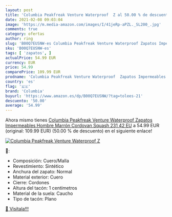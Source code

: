 ```yaml
---
layout: post
title: 'Columbia Peakfreak Venture Waterproof  Z al 50.00 % de descuento'
date: 2021-02-08 09:03:04
image: 'https://m.media-amazon.com/images/I/41jeRp-aPZL._SL200_.jpg'
comments: true
category: ofertas
author: ring
slug: 'B00Q7EUSNW-es Columbia Peakfreak Venture Waterproof Zapatos Impermeables...'
sku: 'B00Q7EUSNW-es'
tags: [ 'zapatos', ]
actualPrice: 54.99 EUR
currency: EUR
price: 54.99
comparePrice: 109.99 EUR
prodname: 'Columbia Peakfreak Venture Waterproof  Zapatos Impermeables Hombre  Marrón Cordovan Squash 231  42 EU'
country: 'es'
flag: '🇪🇸'
brand: 'Columbia'
buyurl: 'https://www.amazon.es/dp/B00Q7EUSNW/?tag=tolees-21'
descuento: '50.00'
average: '54.99'
---
```


Ahora mismo tienes [Columbia Peakfreak Venture Waterproof  Zapatos Impermeables Hombre  Marrón Cordovan Squash 231  42 EU](https://www.amazon.es/dp/B00Q7EUSNW/?tag=tolees-21) a 54.99 EUR (original: 109.99 EUR) (50.00 %  de descuento) en el siguiente enlace!

[![Columbia Peakfreak Venture Waterproof  Z](https://m.media-amazon.com/images/I/41jeRp-aPZL._SL200_.jpg)](https://www.amazon.es/dp/B00Q7EUSNW/?tag=tolees-21)

🔎:

- Composición: Cuero/Malla
- Revestimiento: Sintético
- Anchura del zapato: Normal
- Material exterior: Cuero
- Cierre: Cordones
- Altura del tacón: 1 centímetros
- Material de la suela: Caucho
- Tipo de tacón: Plano

[🛒 Visítala!!!](https://www.amazon.es/dp/B00Q7EUSNW/?tag=tolees-21)
